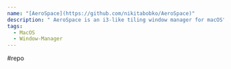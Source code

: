 ```yaml
---
name: "[AeroSpace](https://github.com/nikitabobko/AeroSpace)"
description: " AeroSpace is an i3-like tiling window manager for macOS"
tags:
  - MacOS
  - Window-Manager
---
```

#repo